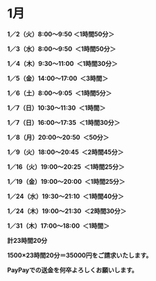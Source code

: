 # 1月

**1／2（火）8:00〜9:50 ＜1時間50分＞**

**1／3（水）8:00〜9:50  ＜1時間50分＞**

**1／4（木）9:30〜11:00  ＜1時間30分＞**

**1／5（金）14:00〜17:00  ＜3時間＞**

**1／6（土）8:00〜9:05  ＜1時間5分＞**

**1／7（日）10:30〜11:30  ＜1時間＞**

**1／7（日）16:00〜17:35  ＜1時間30分＞**

**1／8（月）20:00〜20:50  ＜50分＞**

**1／9（火）18:00〜20:45  ＜2時間45分＞**

**1／16（火）19:00〜20:25  ＜1時間25分＞**

**1／19（金）19:00〜20:00  ＜1時間25分＞**

**1／24（水）19:30〜21:10  ＜1時間40分＞**

**1／24（木）19:00〜21:30  ＜2時間30分＞**

**1／31（木）17:00〜18:00  ＜1時間＞**

**計23時間20分**

**1500×23時間20分＝35000円をご請求いたします。**

**PayPayでの送金を何卒よろしくお願いします。**